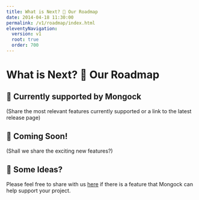 ```yaml
---
title: What is Next? 🚀 Our Roadmap  
date: 2014-04-18 11:30:00 
permalink: /v1/roadmap/index.html
eleventyNavigation:
  version: v1
  root: true
  order: 700
---
```

<h1 class="title">What is Next? 🚀 Our Roadmap</h1>


## 💪 Currently supported by Mongock

(Share the most relevant features currently supported or a link to the latest release page)

## 🤖 Coming Soon!

(Shall we share the exciting new features?)

## 🧠 Some Ideas?

Please feel free to share with us [here](mailto:support@mongock.io) if there is a feature that Mongock can help support your project. 